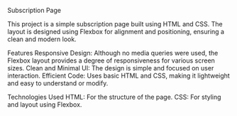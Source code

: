  Subscription Page

This project is a simple subscription page built using HTML and CSS. The layout is designed using Flexbox for alignment and positioning, ensuring a clean and modern look.

Features
Responsive Design: Although no media queries were used, the Flexbox layout provides a degree of responsiveness for various screen sizes.
Clean and Minimal UI: The design is simple and focused on user interaction.
Efficient Code: Uses basic HTML and CSS, making it lightweight and easy to understand or modify.

Technologies Used
HTML: For the structure of the page.
CSS: For styling and layout using Flexbox.
